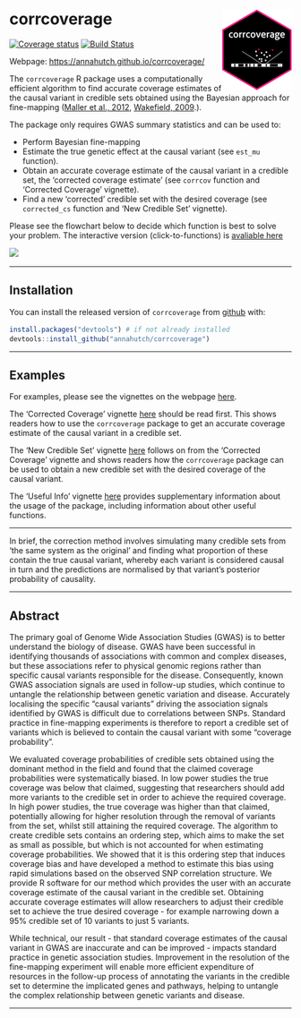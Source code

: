 
<!-- README.md is generated from README.Rmd. Please edit that file -->

# corrcoverage <img src="man/figures/logo.png" align="right" />

[![Coverage
status](https://codecov.io/gh/annahutch/corrcoverage/branch/master/graph/badge.svg)](https://codecov.io/github/annahutch/corrcoverage?branch=master)
[![Build
Status](https://travis-ci.org/annahutch/corrcoverage.svg?branch=master)](https://travis-ci.org/annahutch/corrcoverage)

Webpage: <https://annahutch.github.io/corrcoverage/>

The `corrcoverage` R package uses a computationally efficient algorithm
to find accurate coverage estimates of the causal variant in credible
sets obtained using the Bayesian approach for fine-mapping ([Maller et
al., 2012](https://www.ncbi.nlm.nih.gov/pubmed/23104008),
[Wakefield, 2009](https://onlinelibrary.wiley.com/doi/abs/10.1002/gepi.20359).).

The package only requires GWAS summary statistics and can be used to:

  - Perform Bayesian fine-mapping
  - Estimate the true genetic effect at the causal variant (see `est_mu`
    function).
  - Obtain an accurate coverage estimate of the causal variant in a
    credible set, the ‘corrected coverage estimate’ (see `corrcov`
    function and ‘Corrected Coverage’ vignette).
  - Find a new ‘corrected’ credible set with the desired coverage (see
    `corrected_cs` function and ‘New Credible Set’ vignette).

Please see the flowchart below to decide which function is best to solve
your problem. The interactive version (click-to-functions) is [avaliable
here](https://annahutch.github.io/PhD/package_flowchart.html)

![](https://annahutch.github.io/PhD/package_flowchart.svg)

-----

## Installation

You can install the released version of `corrcoverage` from
[github](https://github.com/) with:

``` r
install.packages("devtools") # if not already installed
devtools::install_github("annahutch/corrcoverage")
```

-----

## Examples

For examples, please see the vignettes on the webpage
[here](http://annahutch.github.io/corrcoverage/articles/my-vignette.html).

The ‘Corrected Coverage’ vignette
[here](https://annahutch.github.io/corrcoverage/articles/my-vignette.html)
should be read first. This shows readers how to use the `corrcoverage`
package to get an accurate coverage estimate of the causal variant in a
credible set.

The ‘New Credible Set’ vignette
[here](https://annahutch.github.io/corrcoverage/articles/New-Credible-Set.html)
follows on from the ‘Corrected Coverage’ vignette and shows readers how
the `corrcoverage` package can be used to obtain a new credible set with
the desired coverage of the causal variant.

The ‘Useful Info’ vignette
[here](https://annahutch.github.io/corrcoverage/articles/Useful-Info.html)
provides supplementary information about the usage of the package,
including information about other useful functions.

-----

In brief, the correction method involves simulating many credible sets
from ‘the same system as the original’ and finding what proportion of
these contain the true causal variant, whereby each variant is
considered causal in turn and the predictions are normalised by that
variant’s posterior probability of causality.

-----

## Abstract

The primary goal of Genome Wide Association Studies (GWAS) is to better
understand the biology of disease. GWAS have been successful in
identifying thousands of associations with common and complex diseases,
but these associations refer to physical genomic regions rather than
specific causal variants responsible for the disease. Consequently,
known GWAS association signals are used in follow-up studies, which
continue to untangle the relationship between genetic variation and
disease. Accurately localising the specific “causal variants” driving
the association signals identified by GWAS is difficult due to
correlations between SNPs. Standard practice in fine-mapping experiments
is therefore to report a credible set of variants which is believed to
contain the causal variant with some “coverage probability”.

We evaluated coverage probabilities of credible sets obtained using the
dominant method in the field and found that the claimed coverage
probabilities were systematically biased. In low power studies the true
coverage was below that claimed, suggesting that researchers should add
more variants to the credible set in order to achieve the required
coverage. In high power studies, the true coverage was higher than that
claimed, potentially allowing for higher resolution through the removal
of variants from the set, whilst still attaining the required coverage.
The algorithm to create credible sets contains an ordering step, which
aims to make the set as small as possible, but which is not accounted
for when estimating coverage probabilities. We showed that it is this
ordering step that induces coverage bias and have developed a method to
estimate this bias using rapid simulations based on the observed SNP
correlation structure. We provide R software for our method which
provides the user with an accurate coverage estimate of the causal
variant in the credible set. Obtaining accurate coverage estimates will
allow researchers to adjust their credible set to achieve the true
desired coverage - for example narrowing down a 95% credible set of 10
variants to just 5 variants.

While technical, our result - that standard coverage estimates of the
causal variant in GWAS are inaccurate and can be improved - impacts
standard practice in genetic association studies. Improvement in the
resolution of the fine-mapping experiment will enable more efficient
expenditure of resources in the follow-up process of annotating the
variants in the credible set to determine the implicated genes and
pathways, helping to untangle the complex relationship between genetic
variants and disease.

-----
